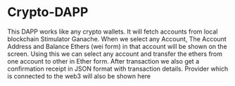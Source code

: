 # Crypto-DAPP
This DAPP works like any crypto wallets. It will fetch accounts from local blockchain Stimulator Ganache. When we select any Account, The Account Address and Balance Ethers (wei form) in that account will be shown on the screen. Using this we can select any account and transfer the ethers from one account to other in Ether form. After transaction we also get a confirmation receipt in JSON format with transaction details. Provider which is connected to the web3 will also be shown here
